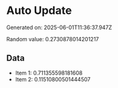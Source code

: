 # Auto Update

Generated on: 2025-06-01T11:36:37.947Z

Random value: 0.2730878014201217

## Data

- Item 1: 0.711355598181608
- Item 2: 0.11510800501444507
